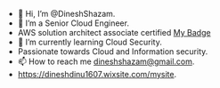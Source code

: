 - 👋 Hi, I’m @DineshShazam.
- 👀 I’m a Senior Cloud Engineer.
- AWS solution architect associate certified [My Badge](https://www.credly.com/badges/2d10a7d6-5d9c-42ad-bb2a-affa59464ea4/email)
- 🌱 I’m currently learning Cloud Security.
- Passionate towards Cloud and Information security.
- 📫 How to reach me dineshshazam@gmail.com. 
- https://dineshdinu1607.wixsite.com/mysite.

<!---
DineshShazam/DineshShazam is a ✨ special ✨ repository because its `README.md` (this file) appears on your GitHub profile.
You can click the Preview link to take a look at your changes.
--->
